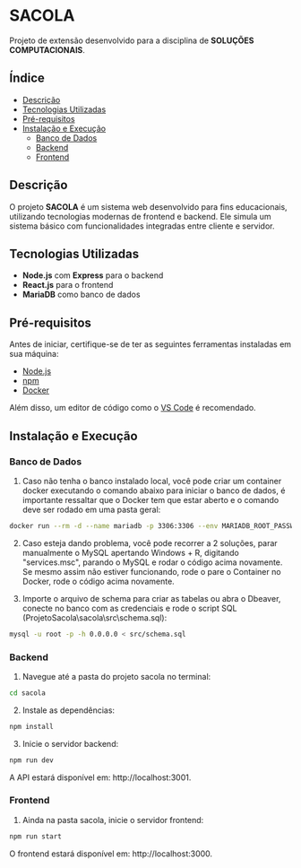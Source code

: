 # SACOLA

Projeto de extensão desenvolvido para a disciplina de **SOLUÇÕES COMPUTACIONAIS**.

## Índice

- [Descrição](#descrição)
- [Tecnologias Utilizadas](#tecnologias-utilizadas)
- [Pré-requisitos](#pré-requisitos)
- [Instalação e Execução](#instalação-e-execução)
  - [Banco de Dados](#banco-de-dados)
  - [Backend](#backend)
  - [Frontend](#frontend)

## Descrição

O projeto **SACOLA** é um sistema web desenvolvido para fins educacionais, utilizando tecnologias modernas de frontend e backend. Ele simula um sistema básico com funcionalidades integradas entre cliente e servidor.

## Tecnologias Utilizadas

- **Node.js** com **Express** para o backend
- **React.js** para o frontend
- **MariaDB** como banco de dados

## Pré-requisitos

Antes de iniciar, certifique-se de ter as seguintes ferramentas instaladas em sua máquina:

- [Node.js](https://nodejs.org/)
- [npm](https://www.npmjs.com/)
- [Docker](https://www.docker.com/)

Além disso, um editor de código como o [VS Code](https://code.visualstudio.com/) é recomendado.

## Instalação e Execução

### Banco de Dados

1. Caso não tenha o banco instalado local, você pode criar um container docker executando o comando abaixo para iniciar o banco de dados, é importante ressaltar que o Docker tem que estar aberto e o comando deve ser rodado em uma pasta geral:
```bash
docker run --rm -d --name mariadb -p 3306:3306 --env MARIADB_ROOT_PASSWORD=password mariadb:latest
```
2. Caso esteja dando problema, você pode recorrer a 2 soluções, parar manualmente o MySQL apertando Windows + R, digitando "services.msc", parando o MySQL e rodar o código acima novamente. Se mesmo assim não estiver funcionando, rode o pare o Container no Docker, rode o código acima novamente.

3. Importe o arquivo de schema para criar as tabelas ou abra o Dbeaver, conecte no banco com as credenciais e rode o script SQL (ProjetoSacola\sacola\src\schema.sql):

```bash
mysql -u root -p -h 0.0.0.0 < src/schema.sql
```

### Backend

1. Navegue até a pasta do projeto sacola no terminal:
```bash
cd sacola
```
2. Instale as dependências:
```bash
npm install
```
3. Inicie o servidor backend:
```bash
npm run dev
```
A API estará disponível em: http://localhost:3001.

### Frontend

1. Ainda na pasta sacola, inicie o servidor frontend:

```bash
npm run start
```

O frontend estará disponível em: http://localhost:3000.

